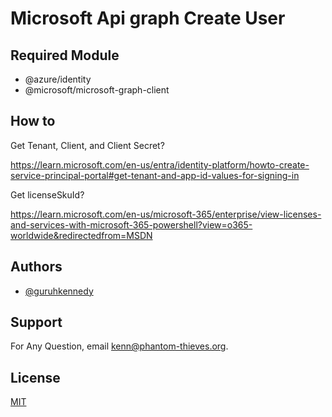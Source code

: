 
# Microsoft Api graph Create User





## Required Module

 - @azure/identity
 - @microsoft/microsoft-graph-client

 


## How to

Get Tenant, Client, and Client Secret?

https://learn.microsoft.com/en-us/entra/identity-platform/howto-create-service-principal-portal#get-tenant-and-app-id-values-for-signing-in


Get licenseSkuId?

https://learn.microsoft.com/en-us/microsoft-365/enterprise/view-licenses-and-services-with-microsoft-365-powershell?view=o365-worldwide&redirectedfrom=MSDN


## Authors

- [@guruhkennedy](https://www.github.com/guruhkennedy)


## Support

For Any Question, email kenn@phantom-thieves.org.


## License

[MIT](https://choosealicense.com/licenses/mit/)

